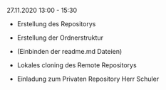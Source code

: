 27.11.2020 13:00 - 15:30

- Erstellung des Repositorys 
- Erstellung der Ordnerstruktur
- (Einbinden der readme.md Dateien)
- Lokales cloning des Remote Repositorys

- Einladung zum Privaten Repository Herr Schuler
